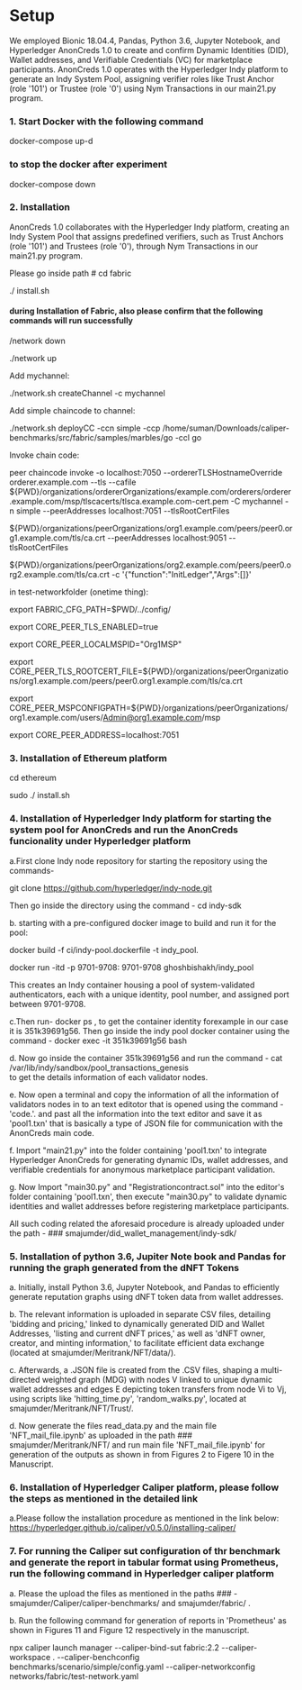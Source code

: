 # Setup
We employed Bionic 18.04.4, Pandas, Python 3.6, Jupyter Notebook, and Hyperledger AnonCreds 1.0 to create and confirm Dynamic Identities (DID), Wallet addresses, and Verifiable Credentials (VC) for marketplace participants. AnonCreds 1.0 operates with the Hyperledger Indy platform to generate an Indy System Pool, assigning verifier roles like Trust Anchor (role '101') or Trustee (role '0') using Nym Transactions in our main21.py program.

 ### 1. Start Docker with the following command

docker-compose up-d

### to stop the docker after experiment 
docker-compose down

### 2. Installation 
AnonCreds 1.0 collaborates with the Hyperledger Indy platform, creating an Indy System Pool that assigns predefined verifiers, such as Trust Anchors (role '101') and Trustees (role '0'), through Nym Transactions in our main21.py program.

Please go inside path # cd fabric

./ install.sh

####  during Installation of Fabric, also please confirm that the following commands will run successfully
/network down

./network up

Add mychannel:

./network.sh createChannel -c mychannel

Add simple chaincode to channel:

./network.sh deployCC -ccn simple -ccp /home/suman/Downloads/caliper-benchmarks/src/fabric/samples/marbles/go -ccl go

Invoke chain code:

peer chaincode invoke -o localhost:7050 --ordererTLSHostnameOverride orderer.example.com --tls --cafile
${PWD}/organizations/ordererOrganizations/example.com/orderers/orderer.example.com/msp/tlscacerts/tlsca.example.com-cert.pem -C mychannel -n simple --peerAddresses localhost:7051 --tlsRootCertFiles 

${PWD}/organizations/peerOrganizations/org1.example.com/peers/peer0.org1.example.com/tls/ca.crt --peerAddresses localhost:9051 --tlsRootCertFiles 

${PWD}/organizations/peerOrganizations/org2.example.com/peers/peer0.org2.example.com/tls/ca.crt -c '{"function":"InitLedger","Args":[]}'

 
in test-networkfolder (onetime thing): 

export FABRIC_CFG_PATH=$PWD/../config/

export CORE_PEER_TLS_ENABLED=true

export CORE_PEER_LOCALMSPID="Org1MSP"

export CORE_PEER_TLS_ROOTCERT_FILE=${PWD}/organizations/peerOrganizations/org1.example.com/peers/peer0.org1.example.com/tls/ca.crt

export CORE_PEER_MSPCONFIGPATH=${PWD}/organizations/peerOrganizations/org1.example.com/users/Admin@org1.example.com/msp

export CORE_PEER_ADDRESS=localhost:7051

### 3. Installation of Ethereum platform 
cd ethereum

sudo ./ install.sh

### 4. Installation of Hyperledger Indy platform for starting the system pool for AnonCreds and run the AnonCreds funcionality under Hyperledger platform

a.First clone Indy node repository for starting the repository using the commands- 

git clone https://github.com/hyperledger/indy-node.git 

Then go inside the directory using the command - cd indy-sdk

b. starting with a pre-configured docker image to build and run it for the pool:
   
docker build -f ci/indy-pool.dockerfile -t indy_pool.

docker run -itd -p 9701-9708: 9701-9708 ghoshbishakh/indy_pool

This creates an Indy container housing a pool of system-validated authenticators, each with a unique identity, pool number, and assigned port between 9701-9708.

c.Then run-  docker ps , to get the container identity forexample in our case it is 351k39691g56. 
Then go inside the indy pool docker container  using the command - docker exec -it 351k39691g56 bash

d. Now go inside the container 351k39691g56 and run the command - cat /var/lib/indy/sandbox/pool_transactions_genesis                                              
to get the details information of each validator nodes.

e. Now open a terminal and copy the information of all the information of validators nodes in to an text editotor that is opened using the command -'code.'.
and past all the information into the text editor and save it as 'pool1.txn' that is basically a type of JSON file for communication with the AnonCreds main code.

f. Import "main21.py" into the folder containing 'pool1.txn' to integrate Hyperledger AnonCreds for generating dynamic IDs, wallet addresses, and verifiable credentials for anonymous marketplace participant validation.

g. Now Import "main30.py" and "Registrationcontract.sol" into the editor's folder containing 'pool1.txn', then execute "main30.py" to validate dynamic identities and wallet addresses before registering marketplace participants.

All such coding related the aforesaid procedure is already uploaded under the path -  ### smajumder/did_wallet_management/indy-sdk/

### 5. Installation of python 3.6, Jupiter Note book and Pandas for running the graph generated from the dNFT Tokens 

a. Initially, install Python 3.6, Jupyter Notebook, and Pandas to efficiently generate reputation graphs using dNFT token data from wallet addresses.

b. The relevant information is uploaded in separate CSV files, detailing 'bidding and pricing,' linked to dynamically generated DID and Wallet Addresses, 'listing and current dNFT prices,' as well as 'dNFT owner, creator, and minting information,' to facilitate efficient data exchange (located at smajumder/Meritrank/NFT/data/).

c. Afterwards, a .JSON file is created from the .CSV files, shaping a multi-directed weighted graph (MDG) with nodes V linked to unique dynamic wallet addresses and edges E depicting token transfers from node Vi to Vj, using scripts like 'hitting_time.py', 'random_walks.py', located at smajumder/Meritrank/NFT/Trust/.

d. Now generate the files read_data.py and the main file 'NFT_mail_file.ipynb' as uploaded in the path ### smajumder/Meritrank/NFT/ and run main file 'NFT_mail_file.ipynb' for generation of the outputs as shown in from Figures 2 to Figere 10 in the Manuscript. 

### 6. Installation of Hyperledger Caliper platform, please follow the steps as mentioned in the detailed link

a.Please follow the installation procedure as mentioned in the link below:
https://hyperledger.github.io/caliper/v0.5.0/installing-caliper/

### 7. For running the Caliper sut configuration of thr benchmark and generate the report in tabular format using Prometheus, run the following command in Hyperledger caliper platform 

a. Please the upload the files as mentioned in the paths ### - smajumder/Caliper/caliper-benchmarks/ 
and smajumder/fabric/ .

b. Run the following command for generation of reports in 'Prometheus' as shown in Figures 11 and Figure 12 respectively in the manuscript.

npx caliper launch manager --caliper-bind-sut fabric:2.2 --caliper-workspace . --caliper-benchconfig benchmarks/scenario/simple/config.yaml --caliper-networkconfig networks/fabric/test-network.yaml
